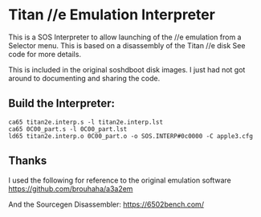 # Titan //e Emulation Interpreter

This is a SOS Interpreter to allow launching of the //e emulation from a Selector menu.
This is based on a disassembly of the Titan //e disk 
See code for more details.

This is included in the original soshdboot disk images. I just had not got around to documenting and sharing the code.

## Build the Interpreter:
```
ca65 titan2e.interp.s -l titan2e.interp.lst
ca65 0C00_part.s -l 0C00_part.lst
ld65 titan2e.interp.o 0C00_part.o -o SOS.INTERP#0c0000 -C apple3.cfg
```

## Thanks
I used the following for reference to the original emulation software 
https://github.com/brouhaha/a3a2em

And the Sourcegen Disassembler:
https://6502bench.com/
